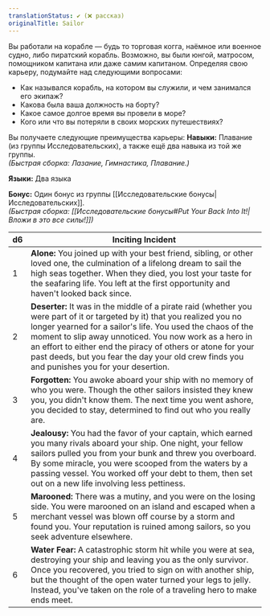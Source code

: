 ```yaml
---
translationStatus: ✔️ (❌ рассказ)
originalTitle: Sailor
---
```

Вы работали на корабле — будь то торговая когга, наёмное или военное судно, либо пиратский корабль. Возможно, вы были юнгой, матросом, помощником капитана или даже самим капитаном. Определяя свою карьеру, подумайте над следующими вопросами:
- Как назывался корабль, на котором вы служили, и чем занимался его экипаж?    
- Какова была ваша должность на борту?    
- Какое самое долгое время вы провели в море? 
- Кого или что вы потеряли в своих морских путешествиях?

Вы получаете следующие преимущества карьеры:
**Навыки:** Плавание (из группы Исследовательских), а также ещё два навыка из той же группы.  
_(Быстрая сборка: Лазание, Гимнастика, Плавание.)_

**Языки:** Два языка

**Бонус:** Один бонус из группы [[Исследовательские бонусы|Исследовательских]].  
_(Быстрая сборка: [[Исследовательские бонусы#Put Your Back Into It!|Вложи в это все силы!]])_

| d6  | Inciting Incident                                                                                                                                                                                                                                                                                                                                                                                                |
| --- | ---------------------------------------------------------------------------------------------------------------------------------------------------------------------------------------------------------------------------------------------------------------------------------------------------------------------------------------------------------------------------------------------------------------- |
| 1   | **Alone:** You joined up with your best friend, sibling, or other loved one, the culmination of a lifelong dream to sail the high seas together. When they died, you lost your taste for the seafaring life. You left at the first opportunity and haven't looked back since.                                                                                                                                    |
| 2   | **Deserter:** It was in the middle of a pirate raid (whether you were part of it or targeted by it) that you realized you no longer yearned for a sailor's life. You used the chaos of the moment to slip away unnoticed. You now work as a hero in an effort to either end the piracy of others or atone for your past deeds, but you fear the day your old crew finds you and punishes you for your desertion. |
| 3   | **Forgotten:** You awoke aboard your ship with no memory of who you were. Though the other sailors insisted they knew you, you didn't know them. The next time you went ashore, you decided to stay, determined to find out who you really are.                                                                                                                                                                  |
| 4   | **Jealousy:** You had the favor of your captain, which earned you many rivals aboard your ship. One night, your fellow sailors pulled you from your bunk and threw you overboard. By some miracle, you were scooped from the waters by a passing vessel. You worked off your debt to them, then set out on a new life involving less pettiness.                                                                  |
| 5   | **Marooned:** There was a mutiny, and you were on the losing side. You were marooned on an island and escaped when a merchant vessel was blown off course by a storm and found you. Your reputation is ruined among sailors, so you seek adventure elsewhere.                                                                                                                                                    |
| 6   | **Water Fear:** A catastrophic storm hit while you were at sea, destroying your ship and leaving you as the only survivor. Once you recovered, you tried to sign on with another ship, but the thought of the open water turned your legs to jelly. Instead, you've taken on the role of a traveling hero to make ends meet.                                                                                     |
 